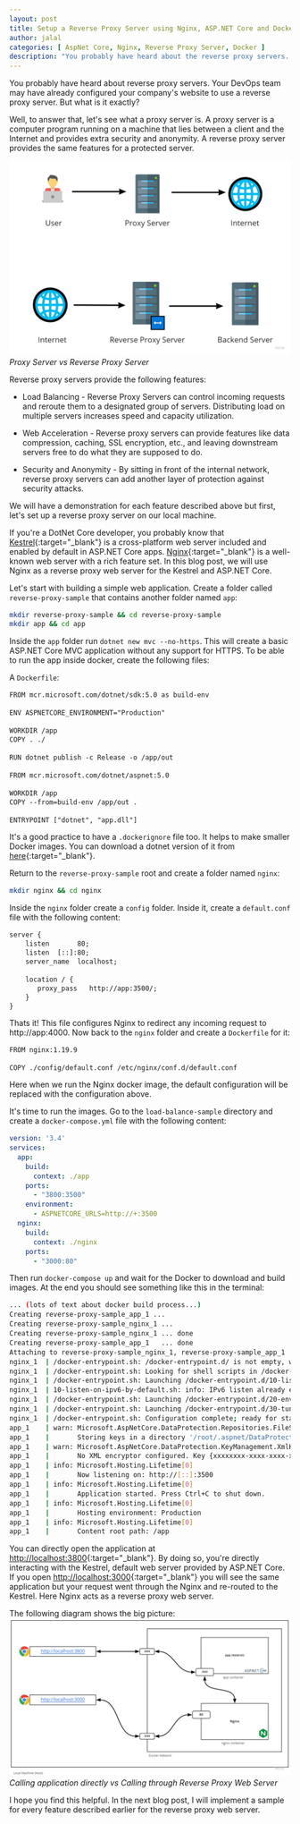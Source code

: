 ```yaml
---
layout: post
title: Setup a Reverse Proxy Server using Nginx, ASP.NET Core and Docker - Part I
author: jalal
categories: [ AspNet Core, Nginx, Reverse Proxy Server, Docker ]
description: "You probably have heard about the reverse proxy servers. Your DevOps team may have already configured your company's website to use a reverse proxy. But what is Reverse Proxy?"
---
```


You probably have heard about reverse proxy servers. Your DevOps team may have already configured your company's website to use a reverse proxy server. But what is it exactly?

Well, to answer that, let's see what a proxy server is. A proxy server is a computer program running on a machine that lies between a client and the Internet and provides extra security and anonymity. A reverse proxy server provides the same features for a protected server.

![Proxy Server vs Reverse Proxy Server](../images/proxy-reverse-proxy-server.jpg "Proxy Server vs Reverse Proxy Server")
*Proxy Server vs Reverse Proxy Server*

Reverse proxy servers provide the following features:
* Load Balancing - Reverse Proxy Servers can control incoming requests and reroute them to a designated group of servers. Distributing load on multiple servers increases speed and capacity utilization. 

* Web Acceleration - Reverse proxy servers can provide features like data compression, caching, SSL encryption, etc., and leaving downstream servers free to do what they are supposed to do.

* Security and Anonymity - By sitting in front of the internal network, reverse proxy servers can add another layer of protection against security attacks.

We will have a demonstration for each feature described above but first, let's set up a reverse proxy server on our local machine.

If you're a DotNet Core developer, you probably know that [Kestrel](https://docs.microsoft.com/en-us/aspnet/core/fundamentals/servers/kestrel){:target="_blank"} is a cross-platform web server included and enabled by default in ASP.NET Core apps. [Nginx](https://www.nginx.com/resources/glossary/nginx/){:target="_blank"} is a well-known web server with a rich feature set. In this blog post, we will use Nginx as a reverse proxy web server for the Kestrel and ASP.NET Core.


Let's start with building a simple web application. Create a folder called `reverse-proxy-sample` that contains another folder named `app`:

```sh
mkdir reverse-proxy-sample && cd reverse-proxy-sample
mkdir app && cd app
```

Inside the `app` folder run `dotnet new mvc --no-https`. This will create a basic ASP.NET Core MVC application without any support for HTTPS. To be able to run the app inside docker, create the following files:

A `Dockerfile`:
```docker
FROM mcr.microsoft.com/dotnet/sdk:5.0 as build-env

ENV ASPNETCORE_ENVIRONMENT="Production"

WORKDIR /app
COPY . ./

RUN dotnet publish -c Release -o /app/out

FROM mcr.microsoft.com/dotnet/aspnet:5.0

WORKDIR /app
COPY --from=build-env /app/out .

ENTRYPOINT ["dotnet", "app.dll"]
```

It's a good practice to have a `.dockerignore` file too. It helps to make smaller Docker images. You can 
download a dotnet version of it from [here](https://github.com/gothinkster/aspnetcore-realworld-example-app/blob/master/.dockerignore){:target="_blank"}.

Return to the `reverse-proxy-sample` root and create a folder named `nginx`:
```sh
mkdir nginx && cd nginx
```

Inside the `nginx` folder create a `config` folder. Inside it, create a `default.conf` file with the following content:
```nginx
server {
    listen       80;
    listen  [::]:80;
    server_name  localhost;

    location / {
       proxy_pass   http://app:3500/;
    }
}
```
Thats it! This file configures Nginx to redirect any incoming request to http://app:4000. Now back to the `nginx` folder and create a `Dockerfile` for it:
```docker
FROM nginx:1.19.9

COPY ./config/default.conf /etc/nginx/conf.d/default.conf
```
Here when we run the Nginx docker image, the default configuration will be replaced with the configuration above.

It's time to run the images. Go to the `load-balance-sample` directory and create a `docker-compose.yml` file with the following content:

```yml
version: '3.4'
services:
  app:
    build:
      context: ./app
    ports:
      - "3800:3500"
    environment:
      - ASPNETCORE_URLS=http://+:3500
  nginx:
    build: 
      context: ./nginx
    ports:
      - "3000:80"

```

Then run `docker-compose up` and wait for the Docker to download and build images. At the end you should see something like this in the terminal:
```sh
... (lots of text about docker build process...)
Creating reverse-proxy-sample_app_1 ...
Creating reverse-proxy-sample_nginx_1 ...
Creating reverse-proxy-sample_nginx_1 ... done
Creating reverse-proxy-sample_app_1   ... done
Attaching to reverse-proxy-sample_nginx_1, reverse-proxy-sample_app_1
nginx_1  | /docker-entrypoint.sh: /docker-entrypoint.d/ is not empty, will attempt to perform configuration
nginx_1  | /docker-entrypoint.sh: Looking for shell scripts in /docker-entrypoint.d/
nginx_1  | /docker-entrypoint.sh: Launching /docker-entrypoint.d/10-listen-on-ipv6-by-default.sh
nginx_1  | 10-listen-on-ipv6-by-default.sh: info: IPv6 listen already enabled
nginx_1  | /docker-entrypoint.sh: Launching /docker-entrypoint.d/20-envsubst-on-templates.sh
nginx_1  | /docker-entrypoint.sh: Launching /docker-entrypoint.d/30-tune-worker-processes.sh
nginx_1  | /docker-entrypoint.sh: Configuration complete; ready for start up
app_1    | warn: Microsoft.AspNetCore.DataProtection.Repositories.FileSystemXmlRepository[60]
app_1    |       Storing keys in a directory '/root/.aspnet/DataProtection-Keys' that may not be persisted outside of the container. Protected data will be unavailable when container is destroyed.
app_1    | warn: Microsoft.AspNetCore.DataProtection.KeyManagement.XmlKeyManager[35]
app_1    |       No XML encryptor configured. Key {xxxxxxxx-xxxx-xxxx-xxxx-xxxxxxxxxxxx} may be persisted to storage in unencrypted form.
app_1    | info: Microsoft.Hosting.Lifetime[0]
app_1    |       Now listening on: http://[::]:3500
app_1    | info: Microsoft.Hosting.Lifetime[0]
app_1    |       Application started. Press Ctrl+C to shut down.
app_1    | info: Microsoft.Hosting.Lifetime[0]
app_1    |       Hosting environment: Production
app_1    | info: Microsoft.Hosting.Lifetime[0]
app_1    |       Content root path: /app
```

You can directly open the application at [http://localhost:3800](http://localhost:3800){:target="_blank"}. By doing so, you're directly interacting with the Kestrel, default web server provided by ASP.NET Core. If you open [http://localhost:3000](http://localhost:3000){:target="_blank"} you will see the same application but your request went through the Nginx and re-routed to the Kestrel. Here Nginx acts as a reverse proxy web server.

The following diagram shows the big picture:
![Reverse Proxy Diagram](../images/simple-reverse-proxy-web-server-docker-local.jpg)
*Calling application directly vs Calling through Reverse Proxy Web Server*

I hope you find this helpful. In the next blog post, I will implement a sample for every feature described earlier for the reverse proxy web server.